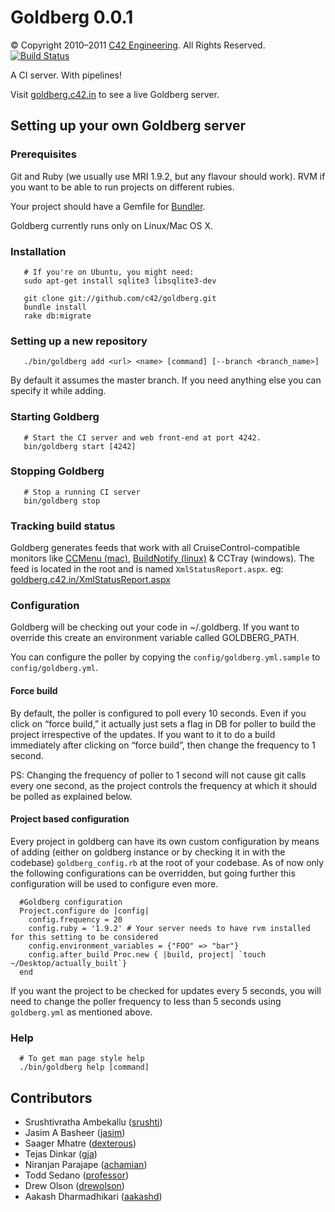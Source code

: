 # Goldberg 0.0.1

© Copyright 2010–2011 [C42 Engineering][]. All Rights Reserved.
[![Build Status](http://goldberg.c42.in/projects/goldberg.png)](http://goldberg.c42.in/projects/goldberg)

A CI server. With pipelines!

Visit [goldberg.c42.in][] to see a live Goldberg server.

## Setting up your own Goldberg server

### Prerequisites

Git and Ruby (we usually use MRI 1.9.2, but any flavour should work).
RVM if you want to be able to run projects on different rubies.

Your project should have a Gemfile for [Bundler][].

Goldberg currently runs only on Linux/Mac OS X.

### Installation

     
       # If you're on Ubuntu, you might need:
       sudo apt-get install sqlite3 libsqlite3-dev
     
       git clone git://github.com/c42/goldberg.git
       bundle install
       rake db:migrate

### Setting up a new repository

     
       ./bin/goldberg add <url> <name> [command] [--branch <branch_name>]

By default it assumes the master branch. If you need anything else you
can specify it while adding.

### Starting Goldberg

     
       # Start the CI server and web front-end at port 4242.
       bin/goldberg start [4242]

### Stopping Goldberg

     
       # Stop a running CI server
       bin/goldberg stop

### Tracking build status

Goldberg generates feeds that work with all CruiseControl-compatible
monitors like [CCMenu (mac)][], [BuildNotify (linux)][] & CCTray
(windows). The feed is located in the root and is named
`XmlStatusReport.aspx`. eg: [goldberg.c42.in/XmlStatusReport.aspx][]

### Configuration

Goldberg will be checking out your code in \~/.goldberg. If you want to
override this create an environment variable called GOLDBERG\_PATH.

You can configure the poller by copying the `config/goldberg.yml.sample`
to `config/goldberg.yml`.

#### Force build

By default, the poller is configured to poll every 10 seconds. Even if
you click on “force build,” it actually just sets a flag in DB for
poller to build the project irrespective of the updates. If you want to
it to do a build immediately after clicking on “force build”, then
change the frequency to 1 second.

PS: Changing the frequency of poller to 1 second will not cause git
calls every one second, as the project controls the frequency at which
it should be polled as explained below.

#### Project based configuration

Every project in goldberg can have its own custom configuration by means
of adding (either on goldberg instance or by checking it in with the
codebase) `goldberg_config.rb` at the root of your codebase. As of now
only the following configurations can be overridden, but going further this configuration will
be used to configure even more.
     
      #Goldberg configuration
      Project.configure do |config|
        config.frequency = 20
        config.ruby = '1.9.2' # Your server needs to have rvm installed for this setting to be considered
        config.environment_variables = {"FOO" => "bar"}
        config.after_build Proc.new { |build, project| `touch ~/Desktop/actually_built`}
      end

If you want the project to be checked for updates every 5 seconds, you
will need to change the poller frequency to less than 5 seconds using
`goldberg.yml` as mentioned above.

### Help

     
      # To get man page style help
      ./bin/goldberg help [command]

## Contributors

-   Srushtivratha Ambekallu ([srushti][])
-   Jasim A Basheer ([jasim][])
-   Saager Mhatre ([dexterous][])
-   Tejas Dinkar ([gja][])
-   Niranjan Parajape ([achamian][])
-   Todd Sedano ([professor][])
-   Drew Olson ([drewolson][])
-   Aakash Dharmadhikari ([aakashd][])

  [C42 Engineering]: http://c42.in
  [goldberg.c42.in]: http://goldberg.c42.in
  [Bundler]: http://gembundler.com/
  [CCMenu (mac)]: http://ccmenu.sourceforge.net/
  [BuildNotify (linux)]: https://bitbucket.org/Anay/buildnotify/wiki/Home
  [goldberg.c42.in/XmlStatusReport.aspx]: http://goldberg.c42.in/XmlStatusReport.aspx
  [srushti]: http://github.com/srushti
  [jasim]: http://github.com/jasim
  [dexterous]: http://github.com/dexterous
  [gja]: http://github.com/gja
  [achamian]: http://github.com/achamian
  [professor]: http://github.com/professor
  [drewolson]: http://github.com/drewolson
  [aakashd]: http://github.com/aakashd
